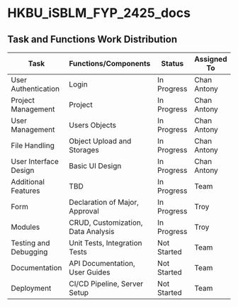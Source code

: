 # HKBU_iSBLM_FYP_2425_docs

## Task and Functions Work Distribution

| Task                        | Functions/Components                | Status       | Assigned To |
|-----------------------------|--------------------------------------|--------------|-------------|
| User Authentication         | Login                                | In Progress     | Chan Antony         |
| Project Management          | Project                              | In Progress     | Chan Antony         |
| User Management             | Users Objects                        | In Progress     | Chan Antony         |
| File Handling               | Object Upload and Storages           | In Progress     | Chan Antony         |
| User Interface Design       | Basic UI Design                      | In Progress    | Chan Antony         |
| Additional Features         | TBD                                  | In Progress  | Team        |
| Form                  | Declaration of Major, Approval         | In Progress  | Troy        |
| Modules       | CRUD, Customization, Data Analysis                                | In Progress  | Troy        |
| Testing and Debugging       | Unit Tests, Integration Tests        | Not Started  | Team        |
| Documentation               | API Documentation, User Guides       | Not Started  | Team        |
| Deployment                  | CI/CD Pipeline, Server Setup         | Not Started  | Team        |
